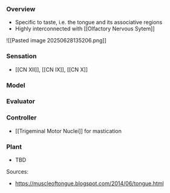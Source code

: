 ### Overview
- Specific to taste, i.e. the tongue and its associative regions
- Highly interconnected with [[Olfactory Nervous Sytem]]

![[Pasted image 20250628135206.png]]
### Sensation
- [[CN XII]], [[CN IX]], [[CN X]]
### Model

### Evaluator

### Controller
- [[Trigeminal Motor Nuclei]] for mastication
### Plant
- TBD

Sources:
- https://muscleoftongue.blogspot.com/2014/06/tongue.html